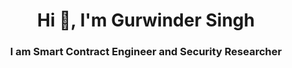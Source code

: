 <h1 align="center">Hi 👋, I'm Gurwinder Singh</h1>
<h3 align="center">I am Smart Contract Engineer and Security Researcher</h3>






